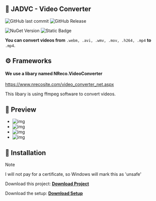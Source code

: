 
## 📌 JADVC - Video Converter
![GitHub last commit](https://img.shields.io/github/last-commit/MauriceX24/jadvc)
![GitHub Release](https://img.shields.io/github/v/release/MauriceX24/jadvc)

![NuGet Version](https://img.shields.io/nuget/v/NReco.VideoConverter?label=NReco%20Version&logo=nuget)
![Static Badge](https://img.shields.io/badge/NReco%20Active-1.2.1-8A2BE2)

**You can convert videos from**
`.webm, .avi, .wmv, .mov, .h264, .mp4` **to** `.mp4`.
## ⚙ Frameworks

#### We use a libary named NReco.VideoConverter

https://www.nrecosite.com/video_converter_net.aspx

This libary is using ffmpeg software to convert videos.

## 🔮 Preview

- ![img](http://share.cheeseburger.zip/3noBkq7W)
- ![img](http://share.cheeseburger.zip/pgEHwDcc)
- ![img](http://share.cheeseburger.zip/U1d2JFWp)
- ![img](http://share.cheeseburger.zip/Wlcrjchb)

## 💾 Installation

> [!NOTE]
> I will not pay for a certificate, so Windows will mark this as 'unsafe'

Download this project: **[Download Project](https://github.com/MauriceX24/jadvc/archive/refs/heads/main.zip)**

Download the setup: **[Download Setup](https://github.com/MauriceX24/jadvc/releases)**

    
